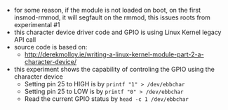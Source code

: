 - for some reason, if the module is not loaded on boot, on the first insmod-rmmod, it will segfault on the rmmod, this issues roots from experimental #1
- this character device driver code and GPIO is using Linux Kernel legacy API call
- source code is based on:
    - http://derekmolloy.ie/writing-a-linux-kernel-module-part-2-a-character-device/
- this experiment shows the capability of controling the GPIO using the character device
    - Setting pin 25 to HIGH is by `printf "1" > /dev/ebbchar`
    - Setting pin 25 to LOW is by `printf "0" > /dev/ebbchar`
    - Read the current GPIO status by `head -c 1 /dev/ebbchar`